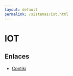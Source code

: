 ```yaml
---
layout: default
permalink: /sistemas/iot.html
---
```


# IOT

## Enlaces

* [Contiki](http://www.contiki-os.org/)
